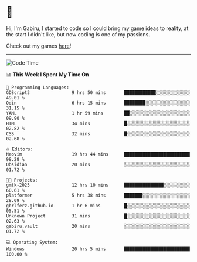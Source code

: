 # 🐀

Hi, I'm Gabiru, I started to code so I could bring my game ideas to reality, at the start I didn't like, but now coding is one of my passions.

Check out my games [here](https://gabiru.art/projetos/)!

---

<!--START_SECTION:waka-->
![Code Time](http://img.shields.io/badge/Code%20Time-540%20hrs%2034%20mins-blue)

📊 **This Week I Spent My Time On** 

```text
💬 Programming Languages: 
GDScript3                9 hrs 50 mins       ████████████░░░░░░░░░░░░░   49.01 % 
Odin                     6 hrs 15 mins       ████████░░░░░░░░░░░░░░░░░   31.15 % 
YAML                     1 hr 59 mins        ██░░░░░░░░░░░░░░░░░░░░░░░   09.90 % 
HTML                     34 mins             █░░░░░░░░░░░░░░░░░░░░░░░░   02.82 % 
CSS                      32 mins             █░░░░░░░░░░░░░░░░░░░░░░░░   02.68 % 

🔥 Editors: 
Neovim                   19 hrs 44 mins      █████████████████████████   98.28 % 
Obsidian                 20 mins             ░░░░░░░░░░░░░░░░░░░░░░░░░   01.72 % 

🐱‍💻 Projects: 
gmtk-2025                12 hrs 10 mins      ███████████████░░░░░░░░░░   60.61 % 
platformer               5 hrs 38 mins       ███████░░░░░░░░░░░░░░░░░░   28.09 % 
gbrlferz.github.io       1 hr 6 mins         █░░░░░░░░░░░░░░░░░░░░░░░░   05.51 % 
Unknown Project          31 mins             █░░░░░░░░░░░░░░░░░░░░░░░░   02.63 % 
gabiru.vault             20 mins             ░░░░░░░░░░░░░░░░░░░░░░░░░   01.72 % 

💻 Operating System: 
Windows                  20 hrs 5 mins       █████████████████████████   100.00 % 
```


<!--END_SECTION:waka-->

